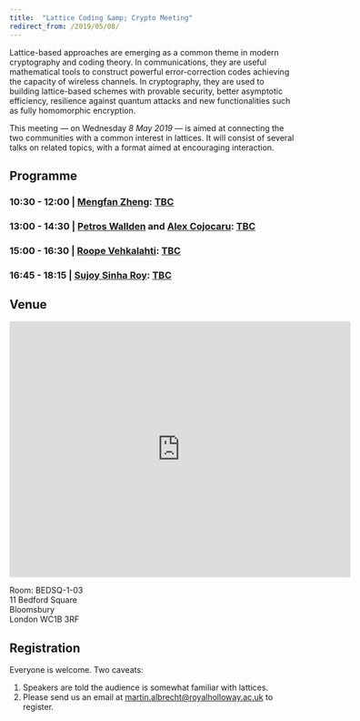 ```yaml
---
title:  "Lattice Coding &amp; Crypto Meeting"
redirect_from: /2019/05/08/
---
```


Lattice-based approaches are emerging as a common theme in modern cryptography and coding theory. In communications, they are useful mathematical tools to construct powerful error-correction codes achieving the capacity of wireless channels. In cryptography, they are used to building lattice-based schemes with provable security, better asymptotic efficiency, resilience against quantum attacks and new functionalities such as fully homomorphic encryption.

This meeting — on Wednesday *8 May 2019* — is aimed at connecting the two communities with a common interest in lattices. It will consist of several talks on related topics, with a format aimed at encouraging interaction.

## Programme ##

### <span> 10:30 - 12:00 | [Mengfan Zheng](https://dblp.org/pers/z/Zheng:Mengfan)</span>: [TBC]() ###

### <span> 13:00 - 14:30 | [Petros Wallden](http://www.pwallden.gr/) and [Alex Cojocaru](https://www.inf.ed.ac.uk/people/students/Alexandru_Cojocaru.html)</span>: [TBC]() ###

### <span> 15:00 - 16:30 | [Roope Vehkalahti](https://people.aalto.fi/roope.vehkalahti)</span>: [TBC]() ###

### <span> 16:45 - 18:15 | [Sujoy Sinha Roy](https://www.cs.bham.ac.uk/~sinharos/)</span>: [TBC]() ###

## Venue ##

<iframe src="https://www.google.com/maps/embed?pb=!1m18!1m12!1m3!1d2482.639424114085!2d-0.1317048842295599!3d51.519830879637205!2m3!1f0!2f0!3f0!3m2!1i1024!2i768!4f13.1!3m3!1m2!1s0x48761b2df948f01d%3A0x26c5a650cb0f521a!2sRoyal+Holloway+University+of+London!5e0!3m2!1sen!2suk!4v1553607558218" width="600" height="450" frameborder="0" style="border:0" allowfullscreen></iframe>

Room: BEDSQ-1-03  
11 Bedford Square  
Bloomsbury  
London WC1B 3RF

## Registration ##

Everyone is welcome. Two caveats:

1. Speakers are told the audience is somewhat familiar with lattices.
2. Please send us an email at <martin.albrecht@royalholloway.ac.uk> to register.
